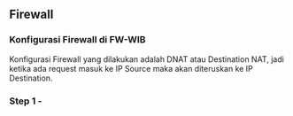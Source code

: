 ## Firewall
### Konfigurasi Firewall di FW-WIB
Konfigurasi Firewall yang dilakukan adalah DNAT atau Destination NAT, jadi ketika ada request masuk ke IP Source maka akan diteruskan ke IP Destination.
### Step 1 - 

